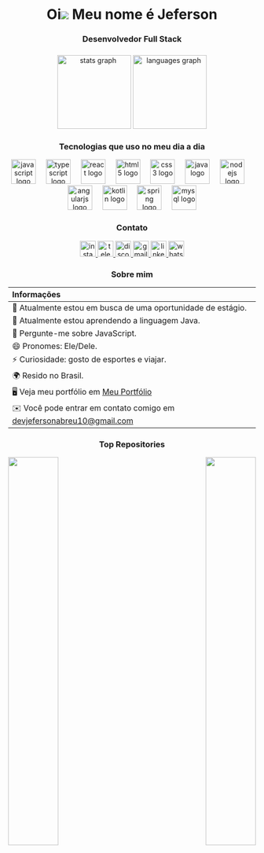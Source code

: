 <div align="center">
  
# Oi![](https://user-images.githubusercontent.com/18350557/176309783-0785949b-9127-417c-8b55-ab5a4333674e.gif) Meu nome é Jeferson

### Desenvolvedor Full Stack 
###

<div align="center">
  <img src="https://github-readme-stats.vercel.app/api?username=DevJefersonAbreu&hide_title=false&hide_rank=false&show_icons=true&include_all_commits=true&count_private=true&disable_animations=false&theme=dracula&locale=en&hide_border=false" height="150" alt="stats graph"  />
  <img src="https://github-readme-stats.vercel.app/api/top-langs?username=DevJefersonAbreu&locale=en&hide_title=false&layout=compact&card_width=320&langs_count=6&theme=dracula&hide_border=false" height="150" alt="languages graph"  />
</div>

###
### Tecnologias que uso no meu dia a dia
<div align="center">
  <img src="https://cdn.jsdelivr.net/gh/devicons/devicon/icons/javascript/javascript-original.svg" height="50" alt="javascript logo"  />
  <img width="13" />
  <img src="https://cdn.jsdelivr.net/gh/devicons/devicon/icons/typescript/typescript-original.svg" height="50" alt="typescript logo"  />
  <img width="13" />
  <img src="https://cdn.jsdelivr.net/gh/devicons/devicon/icons/react/react-original.svg" height="50" alt="react logo"  />
  <img width="13" />
  <img src="https://cdn.jsdelivr.net/gh/devicons/devicon/icons/html5/html5-original.svg" height="50" alt="html5 logo"  />
  <img width="13" />
  <img src="https://cdn.jsdelivr.net/gh/devicons/devicon/icons/css3/css3-original.svg" height="50" alt="css3 logo"  />
  <img width="13" />
  <img src="https://cdn.jsdelivr.net/gh/devicons/devicon/icons/java/java-original.svg" height="50" alt="java logo"  />
  <img width="13" />
  <img src="https://cdn.jsdelivr.net/gh/devicons/devicon/icons/nodejs/nodejs-original.svg" height="50" alt="nodejs logo"  />
  <img width="13" />
  <img src="https://cdn.jsdelivr.net/gh/devicons/devicon/icons/angularjs/angularjs-original.svg" height="50" alt="angularjs logo"  />
  <img width="13" />
  <img src="https://cdn.jsdelivr.net/gh/devicons/devicon/icons/kotlin/kotlin-original.svg" height="50" alt="kotlin logo"  />
  <img width="13" />
  <img src="https://cdn.jsdelivr.net/gh/devicons/devicon/icons/spring/spring-original.svg" height="50" alt="spring logo"  />
  <img width="13" />
  <img src="https://cdn.jsdelivr.net/gh/devicons/devicon/icons/mysql/mysql-original.svg" height="50" alt="mysql logo"  />
</div>

###
### Contato
<div align="center">
  <a href="https://www.instagram.com/jeferson_abreu/?igsh=aWIzNXZ6d3hrbnNk">
    <img src="https://img.shields.io/static/v1?message=Instagram&logo=instagram&label=&color=E4405F&logoColor=white&labelColor=&style=for-the-badge" height="32" alt="instagram logo" />
  </a>
  <a href="https://web.telegram.org/k/#@DevJefersonAbreu">
    <img src="https://img.shields.io/static/v1?message=Telegram&logo=telegram&label=&color=2CA5E0&logoColor=white&labelColor=&style=for-the-badge" height="32" alt="telegram logo" />
  </a>
  <a href="https://discord.com/invite/yBg7VDN38T">
    <img src="https://img.shields.io/static/v1?message=Discord&logo=discord&label=&color=7289DA&logoColor=white&labelColor=&style=for-the-badge" height="32" alt="discord logo" />
  </a>
  <a href="mailto:devjefersonabreu10@gmail.com">
    <img src="https://img.shields.io/static/v1?message=Gmail&logo=gmail&label=&color=D14836&logoColor=white&labelColor=&style=for-the-badge" height="32" alt="gmail logo" />
  </a>
  <a href="https://www.linkedin.com/in/jeferson-da-silva-abreu/">
    <img src="https://img.shields.io/static/v1?message=LinkedIn&logo=linkedin&label=&color=0077B5&logoColor=white&labelColor=&style=for-the-badge" height="32" alt="linkedin logo" />
  </a>
  <a href="https://api.whatsapp.com/qr/X3BKJ6AENFR7G1?autoload=1&app_absent=0">
    <img src="https://img.shields.io/static/v1?message=Whatsapp&logo=whatsapp&label=&color=25D366&logoColor=white&labelColor=&style=for-the-badge" height="32" alt="whatsapp logo" />
  </a>
</div>

###
### Sobre mim
<!-- Left-aligned section using a table -->
| **Informações** |
|:----------------|
| 🔭 Atualmente estou em busca de uma oportunidade de estágio. |
| 🌱 Atualmente estou aprendendo a linguagem Java. |
| 💬 Pergunte-me sobre JavaScript. |
| 😄 Pronomes: Ele/Dele. |
| ⚡ Curiosidade: gosto de esportes e viajar. |
| 🌍 Resido no Brasil. |
| 🖥️ Veja meu portfólio em [Meu Portfólio](http://devjefersonabreu.github.io/portfolio-1.0/) |
| ✉️ Você pode entrar em contato comigo em [devjefersonabreu10@gmail.com](mailto:devjefersonabreu10@gmail.com) |


###
### Top Repositories

<div width="100%" align="center"><a href="https://github.com/DevJefersonAbreu/pokedex-labenu" align="left"><img align="left" width="45%" src="https://github-readme-stats.vercel.app/api/pin/?username=DevJefersonAbreu&repo=pokedex-labenu&title_color=0891b2&text_color=ffffff&icon_color=0891b2&bg_color=1c1917&hide_border=true&locale=en" /></a><a href="https://github.com/DevJefersonAbreu/landing-page-html-css-javascript" align="right"><img align="right" width="45%" src="https://github-readme-stats.vercel.app/api/pin/?username=DevJefersonAbreu&repo=landing-page-html-css-javascript&title_color=0891b2&text_color=ffffff&icon_color=0891b2&bg_color=1c1917&hide_border=true&locale=en" /></a></div><br /><br /><br /><br /><br /><br /><br />
